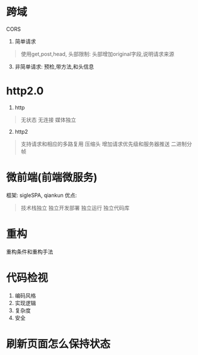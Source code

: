 # 跨域
CORS
1. 简单请求
> 使用get,post,head,
> 头部限制:
> 头部增加original字段,说明请求来源
3. 非简单请求: 预检,带方法,和头信息

# http2.0
1. http
> 无状态
> 无连接
> 媒体独立
2. http2
> 支持请求和相应的多路复用
> 压缩头
> 增加请求优先级和服务器推送
> 二进制分帧

# 微前端(前端微服务)
框架: sigleSPA, qiankun
优点:
> 技术栈独立
> 独立开发部署
> 独立运行
> 独立代码库


# 重构
重构条件和重构手法

# 代码检视
1. 编码风格
2. 实现逻辑
3. 复杂度
4. 安全

# 刷新页面怎么保持状态
